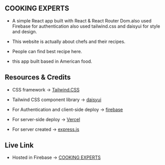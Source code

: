 ## COOKING EXPERTS

* A simple React app built with React & React Router Dom.also used Firebase for authentication also used tailwind.css and daisyui for style and design.

* This website is actually about chefs and their recipes.

* People can find best recipe here.

* this app built based in American food.

## Resources & Credits

* CSS framework -> [Tailwind.CSS](https://tailwindcss.com/)
* Tailwind CSS component library -> [daisyui](https://daisyui.com/)

* For Authentication and client-side deploy -> [firebase](https://firebase.google.com/)

* For server-side deploy -> [Vercel](https://vercel.com/docs/cli)

* For server created -> [express.js](https://expressjs.com/)


## Live Link

* Hosted in Firebase -> [COOKING EXPERTS](https://delicious-dish-ed018.web.app/)